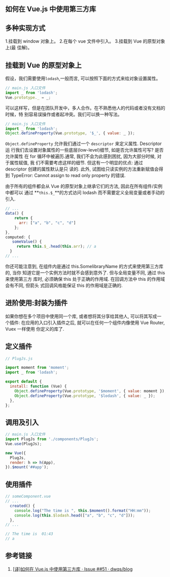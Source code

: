 ## 如何在 Vue.js 中使用第三方库

## 多种实现方式

1.挂载到 window 对象上。 2.在每个 vue 文件中引入。 3.挂载到 Vue 的原型对象上(最
佳解)。

## 挂载到 Vue 的原型对象上

假设，我们需要使用`lodash`,一般而言, 可以按照下面的方式来给对象设置属性。

```javascript
// main.js 入口文件
import _ from 'lodash';
Vue.prototype._ = _;
```

可以这样写，但是在团队开发中，多人合作。在不熟悉他人的代码或者没有文档的时候，特
别容易误操作或者起冲突。我们可以换一种写法。

```javascript
// main.js 入口文件
import _ from 'lodash';
Object.defineProperty(Vue.prototype, '$_', { value: _ });
```

`Object.defineProperty` 允许我们通过一个 `descriptor` 来定义属性. Descriptor 运
行我们去设置对象属性的一些底层(low-level)细节, 如是否允许属性可写? 是否允许属性
在 for 循环中被遍历.通常, 我们不会为此感到困扰, 因为大部分时候, 对于属性赋值, 我
们不需要考虑这样的细节. 但这有一个明显的优点: 通过 descriptor 创建的属性默认是只
读的. 此外, 试图给只读实例的方法重新赋值会得到 TypeError: Cannot assign to read
only property 的错误.

由于所有的组件都会从 Vue 的原型对象上继承它们的方法, 因此在所有组件/实例中都可以
通过 **`this.$_`**的方式访问 lodash 而不需要定义全局变量或者手动的引入.

```javascript
// ...
data() {
    return {
      arr: ["a", "b", "c", "d"]
    };
},
computed: {
   someValue() {
     return this.$_.head(this.arr); // a
  }
// ...
```

你还可能注意到, 在组件内是通过 this.SomelibraryName 的方式来使用第三方库的, 当你
知道它是一个实例方法时就不会感到意外了. 但与全局变量不同, 通过 this 来使用第三方
库时, 必须确保 this 处于正确的作用域. 在回调方法中 this 的作用域会有不同, 但箭头
式回调风格能保证 this 的作用域是正确的.

## 进阶使用:封装为插件

如果你想在多个项目中使用同一个库, 或者想将其分享给其他人, 可以将其写成一个插件:
在应用的入口引入插件之后, 就可以在任何一个组件内像使用 Vue Router, Vuex 一样使用
你定义的库了.

## 定义插件

```javascript
// PlugJs.js

import moment from 'moment';
import _ from 'lodash';

export default {
  install: function (Vue) {
    Object.defineProperty(Vue.prototype, '$moment', { value: moment });
    Object.defineProperty(Vue.prototype, '$lodash', { value: _ });
  },
};
```

## 调用及引入

```javascript
// main.js 入口文件
import PlugJs from './components/PlugJs';
Vue.use(PlugJs);

new Vue({
  PlugJs,
  render: h => h(App),
}).$mount('##app');
```

## 使用插件

```javascript
// someComponent.vue
// ...
  created() {
    console.log("The time is ", this.$moment().format("HH:mm"));
    console.log(this.$lodash.head(["a", "b", "c", "d"]));
  },
// ...

// The time is  01:43
// a
```

## 参考链接

1. [[译]如何在 Vue.js 中使用第三方库 · Issue ##51 · dwqs/blog](https://github.com/dwqs/blog/issues/51)
